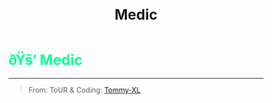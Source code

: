 ﻿---
lang: en-US
title: Medic
prev:
next:
---

# <font color="#00ff97">ðŸš‘ <b>Medic</b></font> <Badge text="Support" type="tip" vertical="middle"/>
---

> From: ToUR & Coding: [Tommy-XL](https://github.com/Tommy-XL)
